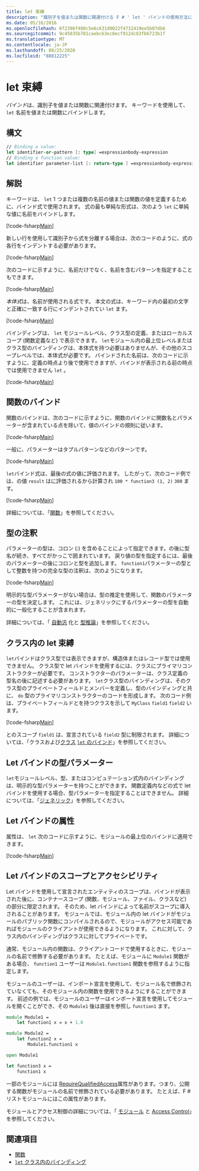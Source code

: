 ```yaml
---
title: let 束縛
description: "識別子を値または関数に関連付ける F # ' let ' バインドの使用方法について説明します。"
ms.date: 05/16/2016
ms.openlocfilehash: 6f2396f480c5e6c631d0022f4732419ee5b07db6
ms.sourcegitcommit: 9c45035b781caebc63ec8ecf912dc83fb6723b1f
ms.translationtype: MT
ms.contentlocale: ja-JP
ms.lasthandoff: 08/25/2020
ms.locfileid: "88812225"
---
```

# <a name="let-bindings"></a>let 束縛

*バインド*は、識別子を値または関数に関連付けます。 キーワードを使用して、 `let` 名前を値または関数にバインドします。

## <a name="syntax"></a>構文

```fsharp
// Binding a value:
let identifier-or-pattern [: type] =expressionbody-expression
// Binding a function value:
let identifier parameter-list [: return-type ] =expressionbody-expression
```

## <a name="remarks"></a>解説

キーワードは、 `let` 1 つまたは複数の名前の値または関数の値を定義するために、バインド式で使用されます。 式の最も単純な形式は、次のよう `let` に単純な値に名前をバインドします。

[!code-fsharp[Main](~/samples/snippets/fsharp/lang-ref-1/snippet1101.fs)]

新しい行を使用して識別子から式を分離する場合は、次のコードのように、式の各行をインデントする必要があります。

[!code-fsharp[Main](~/samples/snippets/fsharp/lang-ref-1/snippet1102.fs)]

次のコードに示すように、名前だけでなく、名前を含むパターンを指定することもできます。

[!code-fsharp[Main](~/samples/snippets/fsharp/lang-ref-1/snippet1103.fs)]

*本体式*は、名前が使用される式です。 本文の式は、キーワード内の最初の文字と正確に一致する行にインデントされてい `let` ます。

[!code-fsharp[Main](~/samples/snippets/fsharp/lang-ref-1/snippet1104.fs)]

バインディングは、 `let` モジュールレベル、クラス型の定義、またはローカルスコープ (関数定義など) で表示できます。 `let`モジュール内の最上位レベルまたはクラス型のバインディングは、本体式を持つ必要はありませんが、その他のスコープレベルでは、本体式が必要です。 バインドされた名前は、次のコードに示すように、定義の時点より後で使用できますが、バインドが表示される前の時点では使用できません `let` 。

[!code-fsharp[Main](~/samples/snippets/fsharp/lang-ref-1/snippet1105.fs)]

## <a name="function-bindings"></a>関数のバインド

関数のバインドは、次のコードに示すように、関数のバインドに関数名とパラメーターが含まれている点を除いて、値のバインドの規則に従います。

[!code-fsharp[Main](~/samples/snippets/fsharp/lang-ref-1/snippet1106.fs)]

一般に、パラメーターはタプルパターンなどのパターンです。

[!code-fsharp[Main](~/samples/snippets/fsharp/lang-ref-1/snippet1107.fs)]

`let`バインド式は、最後の式の値に評価されます。 したがって、次のコード例では、の値 `result` はに評価されるから計算され `100 * function3 (1, 2)` `300` ます。

[!code-fsharp[Main](~/samples/snippets/fsharp/lang-ref-1/snippet1109.fs)]

詳細については、「[関数](index.md)」を参照してください。

## <a name="type-annotations"></a>型の注釈

パラメーターの型は、コロン (:) を含めることによって指定できます。の後に型名が続き、すべてがかっこで囲まれています。 戻り値の型を指定するには、最後のパラメーターの後にコロンと型を追加します。 `function1`パラメーターの型として整数を持つの完全な型の注釈は、次のようになります。

[!code-fsharp[Main](~/samples/snippets/fsharp/lang-ref-1/snippet1108.fs)]

明示的な型パラメーターがない場合は、型の推定を使用して、関数のパラメーターの型を決定します。 これには、ジェネリックにするパラメーターの型を自動的に一般化することが含まれます。

詳細については、「 [自動汎](../generics/automatic-generalization.md) 化と [型推論](../type-inference.md)」を参照してください。

## <a name="let-bindings-in-classes"></a>クラス内の let 束縛

`let`バインドはクラス型では表示できますが、構造体またはレコード型では使用できません。 クラス型で let バインドを使用するには、クラスにプライマリコンストラクターが必要です。 コンストラクターのパラメーターは、クラス定義の型名の後に記述する必要があります。 `let`クラス型のバインディングは、そのクラス型のプライベートフィールドとメンバーを定義し、型のバインディングと共に、 `do` 型のプライマリコンストラクターのコードを形成します。 次のコード例は、プライベートフィールドとを持つクラスを示して `MyClass` `field1` `field2` います。

[!code-fsharp[Main](~/samples/snippets/fsharp/lang-ref-1/snippet1110.fs)]

とのスコープ `field1` は、宣言されている `field2` 型に制限されます。 詳細については、「クラスおよび[クラス](../classes.md) [ `let` のバインド](../members/let-bindings-in-classes.md)」を参照してください。

## <a name="type-parameters-in-let-bindings"></a>Let バインドの型パラメーター

`let`モジュールレベル、型、またはコンピュテーション式内のバインディングは、明示的な型パラメーターを持つことができます。 関数定義内などの式で let バインドを使用する場合、型パラメーターを指定することはできません。 詳細については、「[ジェネリック](../generics/index.md)」を参照してください。

## <a name="attributes-on-let-bindings"></a>Let バインドの属性

属性は、 `let` 次のコードに示すように、モジュールの最上位のバインドに適用できます。

[!code-fsharp[Main](~/samples/snippets/fsharp/lang-ref-1/snippet1111.fs)]

## <a name="scope-and-accessibility-of-let-bindings"></a>Let バインドのスコープとアクセシビリティ

Let バインドを使用して宣言されたエンティティのスコープは、バインドが表示された後に、コンテナースコープ (関数、モジュール、ファイル、クラスなど) の部分に限定されます。 そのため、let バインドによって名前がスコープに導入されることがあります。 モジュールでは、モジュール内の let バインドがモジュールのパブリック関数にコンパイルされるので、モジュールがアクセス可能であればモジュールのクライアントが使用できるようになります。 これに対して、クラス内のバインディングはクラスに対してプライベートです。

通常、モジュール内の関数は、クライアントコードで使用するときに、モジュールの名前で修飾する必要があります。 たとえば、モジュールに `Module1` 関数がある場合、 `function1` ユーザーは `Module1.function1` 関数を参照するように指定します。

モジュールのユーザーは、インポート宣言を使用して、モジュール名で修飾されていなくても、そのモジュール内の関数を使用できるようにすることができます。 前述の例では、モジュールのユーザーはインポート宣言を使用してモジュールを開くことができ、その `Module1` 後は直接を参照し `function1` ます。

```fsharp
module Module1 =
    let function1 x = x + 1.0

module Module2 =
    let function2 x =
        Module1.function1 x

open Module1

let function3 x =
    function1 x
```

一部のモジュールには [RequireQualifiedAccess](https://fsharp.github.io/fsharp-core-docs/reference/fsharp-core-requirequalifiedaccessattribute.html)属性があります。つまり、公開する関数がモジュールの名前で修飾されている必要があります。 たとえば、F # リストモジュールにはこの属性があります。

モジュールとアクセス制御の詳細については、「 [モジュール](../modules.md) と [Access Control](../access-control.md)」を参照してください。

## <a name="see-also"></a>関連項目

- [関数](index.md)
- [`let` クラス内のバインディング](../members/let-bindings-in-classes.md)
